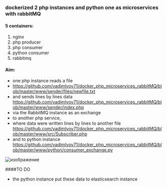 ### dockerized 2 php instances and python one as microservices with rabbitMQ
#### 5 containers:
1. nginx
2. php producer
3. php consumer
4. python consumer
5. rabbitmq
   
#### Aim:
* one php instance reads a file
* https://github.com/vadimlvov71/docker_php_microservices_rabbitMQ/blob/master/www/sender/files/newfile.txt
* and sends lines by lines data
  https://github.com/vadimlvov71/docker_php_microservices_rabbitMQ/blob/master/www/sender/index.php
* via the RabbitMQ instance as an exchange
* to another php service,
* where data were written lines by lines to another file
  https://github.com/vadimlvov71/docker_php_microservices_rabbitMQ/blob/master/www/src/Subscriber.php
* and to python instance
  https://github.com/vadimlvov71/docker_php_microservices_rabbitMQ/blob/master/www/python/consumer_exchange.py

![изображение](https://github.com/vadimlvov71/docker_php_microservices_rabbitMQ/assets/57807117/db958244-d512-4e90-9209-d1537b7e9c66)

####TO DO 
* the python instance put these data to elasticsearch instance
 

